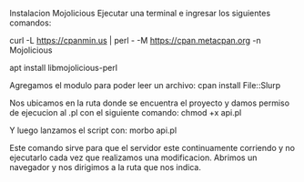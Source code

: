 Instalacion Mojolicious
Ejecutar una terminal e ingresar los siguientes comandos:

curl -L https://cpanmin.us | perl - -M https://cpan.metacpan.org -n Mojolicious

apt install libmojolicious-perl


Agregamos el modulo para poder leer un archivo:
cpan install File::Slurp

Nos ubicamos en la ruta donde se encuentra el proyecto
y damos permiso de ejecucion al .pl con el siguiente comando:
chmod +x api.pl

Y luego lanzamos el script con:
morbo api.pl

Este comando sirve para que el servidor este continuamente corriendo y no ejecutarlo cada vez que realizamos una modificacion.
Abrimos un navegador y nos dirigimos a la ruta que nos indica.



